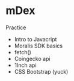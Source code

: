 # mDex

Practice

- Intro to Javacript
- Moralis SDK basics
- fetch()
- Coingecko api
- 1Inch api
- CSS Bootstrap (yuck)
